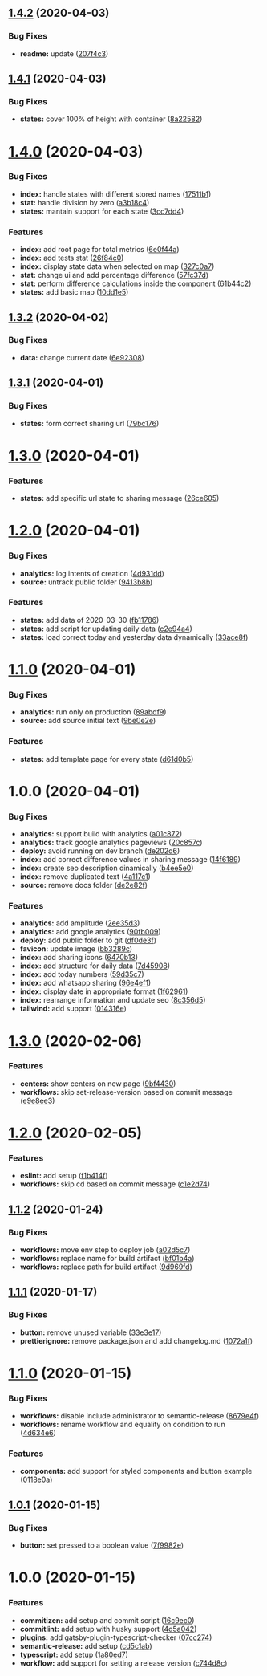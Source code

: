 ## [1.4.2](https://github.com/ferlopezm94/desdecasa/compare/v1.4.1...v1.4.2) (2020-04-03)


### Bug Fixes

* **readme:** update ([207f4c3](https://github.com/ferlopezm94/desdecasa/commit/207f4c33bbf30e6b7ddf0d95bf62e372f15aaab3))

## [1.4.1](https://github.com/ferlopezm94/desdecasa/compare/v1.4.0...v1.4.1) (2020-04-03)


### Bug Fixes

* **states:** cover 100% of height with container ([8a22582](https://github.com/ferlopezm94/desdecasa/commit/8a22582c51a6ce943972c0e7097894bd60abcd67))

# [1.4.0](https://github.com/ferlopezm94/desdecasa/compare/v1.3.2...v1.4.0) (2020-04-03)


### Bug Fixes

* **index:** handle states with different stored names ([17511b1](https://github.com/ferlopezm94/desdecasa/commit/17511b1d8be1d7811790443ad38d82b39de92992))
* **stat:** handle division by zero ([a3b18c4](https://github.com/ferlopezm94/desdecasa/commit/a3b18c4cf21290e32d6de54c340de28d4b6892fc))
* **states:** mantain support for each state ([3cc7dd4](https://github.com/ferlopezm94/desdecasa/commit/3cc7dd4d222149c453a7f7b102ebd121b1b93f8c))


### Features

* **index:** add root page for total metrics ([6e0f44a](https://github.com/ferlopezm94/desdecasa/commit/6e0f44aace206442865cbfc1658bc2a52b90e497))
* **index:** add tests stat ([26f84c0](https://github.com/ferlopezm94/desdecasa/commit/26f84c0c46fdf8e4f569ccb07cf735809f035156))
* **index:** display state data when selected on map ([327c0a7](https://github.com/ferlopezm94/desdecasa/commit/327c0a732e313c290dc0a7f3755fb9979eeeedd2))
* **stat:** change ui and add percentage difference ([57fc37d](https://github.com/ferlopezm94/desdecasa/commit/57fc37dc28bd6c9e408e53d3b0985fa280670f8e))
* **stat:** perform difference calculations inside the component ([61b44c2](https://github.com/ferlopezm94/desdecasa/commit/61b44c2f5d74efc915c0982316a09c6177f3b434))
* **states:** add basic map ([10dd1e5](https://github.com/ferlopezm94/desdecasa/commit/10dd1e5c6e712c9e6c82e67569a5d5389dea72cc))

## [1.3.2](https://github.com/ferlopezm94/desdecasa/compare/v1.3.1...v1.3.2) (2020-04-02)


### Bug Fixes

* **data:** change current date ([6e92308](https://github.com/ferlopezm94/desdecasa/commit/6e9230847e2835f5de7468cabd91feaf0fdf3b37))

## [1.3.1](https://github.com/ferlopezm94/desdecasa/compare/v1.3.0...v1.3.1) (2020-04-01)


### Bug Fixes

* **states:** form correct sharing url ([79bc176](https://github.com/ferlopezm94/desdecasa/commit/79bc176c745bff449fe8e040e8efc65282a0f7de))

# [1.3.0](https://github.com/ferlopezm94/desdecasa/compare/v1.2.0...v1.3.0) (2020-04-01)


### Features

* **states:** add specific url state to sharing message ([26ce605](https://github.com/ferlopezm94/desdecasa/commit/26ce605583dfd4d128fcdf64c91ec3a37f396fe6))

# [1.2.0](https://github.com/ferlopezm94/desdecasa/compare/v1.1.0...v1.2.0) (2020-04-01)


### Bug Fixes

* **analytics:** log intents of creation ([4d931dd](https://github.com/ferlopezm94/desdecasa/commit/4d931ddc968e5e440e6b4ad094d8947a9f09cd87))
* **source:** untrack public folder ([9413b8b](https://github.com/ferlopezm94/desdecasa/commit/9413b8b8aefb6a2a169aa93291939b380177465f))


### Features

* **states:** add data of 2020-03-30 ([fb11786](https://github.com/ferlopezm94/desdecasa/commit/fb117861cfa48ca93caf3734f4b1dbcce29412df))
* **states:** add script for updating daily data ([c2e94a4](https://github.com/ferlopezm94/desdecasa/commit/c2e94a47fecf12b249357dd815e6b784d2c5a8b7))
* **states:** load correct today and yesterday data dynamically ([33ace8f](https://github.com/ferlopezm94/desdecasa/commit/33ace8f33d927d9f2829b177a3fa5523f3682bd8))

# [1.1.0](https://github.com/ferlopezm94/desdecasa/compare/v1.0.0...v1.1.0) (2020-04-01)


### Bug Fixes

* **analytics:** run only on production ([89abdf9](https://github.com/ferlopezm94/desdecasa/commit/89abdf99e3abf976a3ae75d9add7702240a71071))
* **source:** add source initial text ([9be0e2e](https://github.com/ferlopezm94/desdecasa/commit/9be0e2e3ee4542bb7341667d13176a31af358587))


### Features

* **states:** add template page for every state ([d61d0b5](https://github.com/ferlopezm94/desdecasa/commit/d61d0b5bf459784a0859bab412185d47da730e0e))

# 1.0.0 (2020-04-01)


### Bug Fixes

* **analytics:** support build with analytics ([a01c872](https://github.com/ferlopezm94/desdecasa/commit/a01c872cf8cc255dea89a7eeed2d42600f000375))
* **analytics:** track google analytics pageviews ([20c857c](https://github.com/ferlopezm94/desdecasa/commit/20c857cd9756886a29b2e2da40a8419ff56900cb))
* **deploy:** avoid running on dev branch ([de202d6](https://github.com/ferlopezm94/desdecasa/commit/de202d628fedd807bcb7a8da1e19bd3101dc70fd))
* **index:** add correct difference values in sharing message ([14f6189](https://github.com/ferlopezm94/desdecasa/commit/14f6189d493618f8d6051b84ad34da5fc51ff4c0))
* **index:** create seo description dinamically ([b4ee5e0](https://github.com/ferlopezm94/desdecasa/commit/b4ee5e0bff0d0c5c10c6e9a1d99a0fccd884c8a8))
* **index:** remove duplicated text ([4a117c1](https://github.com/ferlopezm94/desdecasa/commit/4a117c1f1c6c7e2ad5db3245e9768fe61bb4d4aa))
* **source:** remove docs folder ([de2e82f](https://github.com/ferlopezm94/desdecasa/commit/de2e82ffd248786d1d2d2bfa6ce862106d8bb59e))


### Features

* **analytics:** add amplitude ([2ee35d3](https://github.com/ferlopezm94/desdecasa/commit/2ee35d3dd4bea402b5cc29d4e35d1e7e5736f340))
* **analytics:** add google analytics ([90fb009](https://github.com/ferlopezm94/desdecasa/commit/90fb009194702166b77e4e2336ee8d24a86593e0))
* **deploy:** add public folder to git ([df0de3f](https://github.com/ferlopezm94/desdecasa/commit/df0de3fdfa6c1e8a50970e05789b0f06ba770136))
* **favicon:** update image ([bb3289c](https://github.com/ferlopezm94/desdecasa/commit/bb3289c376dd1930329f716999b83b51ef3e065f))
* **index:** add sharing icons ([6470b13](https://github.com/ferlopezm94/desdecasa/commit/6470b1335d214e7ec631b9e532d1fc418b3923a7))
* **index:** add structure for daily data ([7d45908](https://github.com/ferlopezm94/desdecasa/commit/7d45908fcba09373892a35695725b7d3b9a2ca76))
* **index:** add today numbers ([59d35c7](https://github.com/ferlopezm94/desdecasa/commit/59d35c7b675abf8d94a63862b8433784e55bc451))
* **index:** add whatsapp sharing ([96e4ef1](https://github.com/ferlopezm94/desdecasa/commit/96e4ef15c97e41edf44884cae41776229231f34d))
* **index:** display date in appropriate format ([1f62961](https://github.com/ferlopezm94/desdecasa/commit/1f62961c9128d6e3eb247f3a7caa2ab1ea4ef3d7))
* **index:** rearrange information and update seo ([8c356d5](https://github.com/ferlopezm94/desdecasa/commit/8c356d531a04d06913295915e85f8fa03e1f5d8f))
* **tailwind:** add support ([014316e](https://github.com/ferlopezm94/desdecasa/commit/014316e444ed15aaf200dc85098695fec78bbec1))

# [1.3.0](https://github.com/eva-tech/web-app-template/compare/v1.2.0...v1.3.0) (2020-02-06)


### Features

* **centers:** show centers on new page ([9bf4430](https://github.com/eva-tech/web-app-template/commit/9bf4430feda27b2d31af232c447bf997adcb9e6a))
* **workflows:** skip set-release-version based on commit message ([e9e8ee3](https://github.com/eva-tech/web-app-template/commit/e9e8ee3f40b8663223a8941fe27c9ce0e4319437))

# [1.2.0](https://github.com/eva-tech/web-app-template/compare/v1.1.2...v1.2.0) (2020-02-05)


### Features

* **eslint:** add setup ([f1b414f](https://github.com/eva-tech/web-app-template/commit/f1b414ff4027e9e47cccbe5a9fa5b03c98a01566))
* **workflows:** skip cd based on commit message ([c1e2d74](https://github.com/eva-tech/web-app-template/commit/c1e2d744126ca06e959d47eb6a9748cd28e30673))

## [1.1.2](https://github.com/eva-tech/web-app-template/compare/v1.1.1...v1.1.2) (2020-01-24)


### Bug Fixes

* **workflows:** move env step to deploy job ([a02d5c7](https://github.com/eva-tech/web-app-template/commit/a02d5c7033e1f083ca9049722d876e644283d77f))
* **workflows:** replace name for build artifact ([bf01b4a](https://github.com/eva-tech/web-app-template/commit/bf01b4aa44172d5900fd20207e14012a4b57bf6f))
* **workflows:** replace path for build artifact ([9d969fd](https://github.com/eva-tech/web-app-template/commit/9d969fd06ad2908e6944f77f2fa62e04f5f05410))

## [1.1.1](https://github.com/eva-tech/web-app-template/compare/v1.1.0...v1.1.1) (2020-01-17)


### Bug Fixes

* **button:** remove unused variable ([33e3e17](https://github.com/eva-tech/web-app-template/commit/33e3e175b6de8b541c6f23217870d1fca19d6b63))
* **prettierignore:** remove package.json and add changelog.md ([1072a1f](https://github.com/eva-tech/web-app-template/commit/1072a1f3a1376cc717fc3ba334306b96e592e0a7))

# [1.1.0](https://github.com/eva-tech/web-app-template/compare/v1.0.1...v1.1.0) (2020-01-15)


### Bug Fixes

* **workflows:** disable include administrator to semantic-release ([8679e4f](https://github.com/eva-tech/web-app-template/commit/8679e4f1ff7248ddc97497a09f4c83cb6ac64b8c))
* **workflows:** rename workflow and equality on condition to run ([4d634e6](https://github.com/eva-tech/web-app-template/commit/4d634e6e39af64e548514e222a854a70968ef9b6))


### Features

* **components:** add support for styled components and button example ([0118e0a](https://github.com/eva-tech/web-app-template/commit/0118e0accb7c486bdf96fb956d4a571f3016b6c3))

## [1.0.1](https://github.com/eva-tech/web-app-template/compare/v1.0.0...v1.0.1) (2020-01-15)


### Bug Fixes

* **button:** set pressed to a boolean value ([7f9982e](https://github.com/eva-tech/web-app-template/commit/7f9982ea3be85fe0e0bd12cbf3ae6cde5dbfd5ef))

# 1.0.0 (2020-01-15)


### Features

* **commitizen:** add setup and commit script ([16c9ec0](https://github.com/eva-tech/web-app-template/commit/16c9ec07571e347425f3e67f110e8d70d938e8ef))
* **commitlint:** add setup with husky support ([4d5a042](https://github.com/eva-tech/web-app-template/commit/4d5a0426bcc83bf1155eed216fd8c199cf8daaf5))
* **plugins:** add gatsby-plugin-typescript-checker ([07cc274](https://github.com/eva-tech/web-app-template/commit/07cc274437ebc5fd441e0836db3228be8a59a12a))
* **semantic-release:** add setup ([cd5c1ab](https://github.com/eva-tech/web-app-template/commit/cd5c1abcdb2358fdc76d2d3a267942204ff6e678))
* **typescript:** add setup ([1a80ed7](https://github.com/eva-tech/web-app-template/commit/1a80ed79b08e001e0b56f91d3bc656b207f6f84d))
* **workflow:** add support for setting a release version ([c744d8c](https://github.com/eva-tech/web-app-template/commit/c744d8c183b696e41c35bc34b95064320d207b55))
